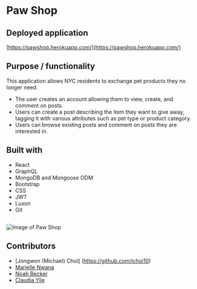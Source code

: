 # Paw Shop

## Deployed application
[https://pawshop.herokuapp.com/](https://pawshop.herokuapp.com/)

## Purpose / functionality
This application allows NYC residents to exchange pet products they no longer need.
- The user creates an account allowing them to view, create, and comment on posts. 
- Users can create a post describing the item they want to give away, tagging it with various attributes such as pet type or product category.
- Users can browse existing posts and comment on posts they are interested in. 

## Built with
- React
- GraphQL
- MongoDB and Mongoose ODM
- Bootstrap
- CSS
- JWT
- Luxon
- Git



##
![Image of Paw Shop](./client/src/assets/images/screenshot.png)


## Contributors
- [Jongwon (Michael) Choi] (https://github.com/jchoi10)
- [Marielle Nwana](https://www.mariellenwana.com/)
- [Noah Becker](https://noah35becker.github.io/portfolio/)
- [Claudia Yile](https://market.zora.co/cybele)
